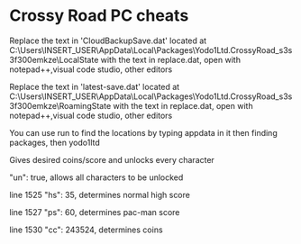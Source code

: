 # Crossy Road PC cheats

Replace the text in 'CloudBackupSave.dat' located at C:\Users\INSERT_USER\AppData\Local\Packages\Yodo1Ltd.CrossyRoad_s3s3f300emkze\LocalState with the text in replace.dat, open with notepad++,visual code studio, other editors

Replace the text in 'latest-save.dat' located at C:\Users\INSERT_USER\AppData\Local\Packages\Yodo1Ltd.CrossyRoad_s3s3f300emkze\RoamingState with the text in replace.dat, open with notepad++,visual code studio, other editors

You can use run to find the locations by typing appdata in it then finding packages, then yodo1ltd

Gives desired coins/score and unlocks every character

"un": true, allows all characters to be unlocked

line 1525 "hs": 35, determines normal high score

line 1527   "ps": 60, determines pac-man score

line 1530   "cc": 243524, determines coins

 

